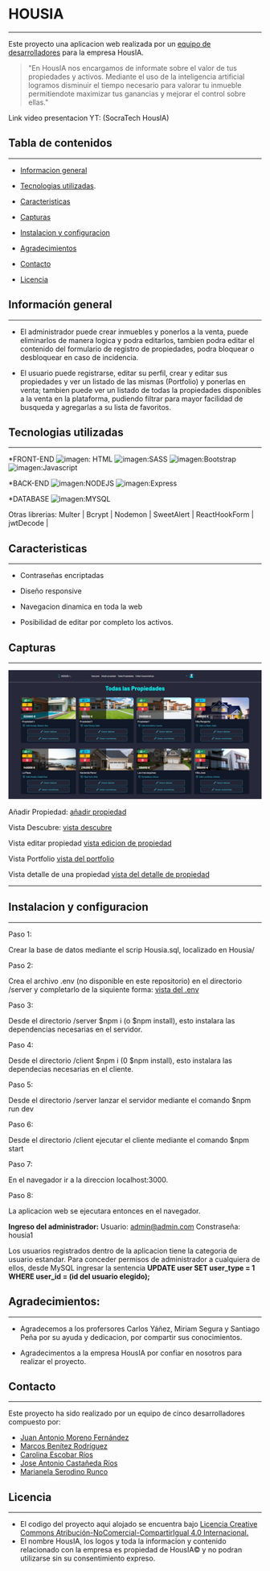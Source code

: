 # HOUSIA

_ _ _

Este proyecto una aplicacion web realizada por un [equipo de desarrolladores](#contacto) para la empresa HousIA. 

 >"En HousIA nos encargamos de informate sobre el valor de tus propiedades y activos. Mediante el uso de la inteligencia artificial logramos disminuir el tiempo necesario para valorar tu inmueble permitiendote maximizar tus ganancias y mejorar el control sobre ellas."

Link video presentacion YT: (SocraTech HousIA)

## Tabla de contenidos

_ _ _ 


* [Informacion general](#información-general) 

* [Tecnologias utilizadas](#tecnologias-utilizadas).

* [Caracteristicas](#caracteristicas)

* [Capturas](#capturas)

* [Instalacion y configuracion](#instalacion-y-configuracion)

* [Agradecimientos](#agradecimientos)

* [Contacto](#contacto)

* [Licencia](#licencia)

## Información general

_ _ _

* El administrador puede crear inmuebles y ponerlos a la venta, puede eliminarlos de manera logica y podra editarlos, tambien podra editar el contenido del formulario de registro de propiedades, podra bloquear o desbloquear en caso de incidencia.

* El usuario puede registrarse, editar su perfil, crear y editar sus propiedades y ver un listado de las mismas (Portfolio) y ponerlas en venta; tambien puede ver un listado de todas la propiedades disponibles a la venta en la plataforma, pudiendo filtrar para mayor facilidad de busqueda  y agregarlas a su lista de favoritos. 

## Tecnologias utilizadas
_ _ _

*FRONT-END
![imagen: HTML](https://camo.githubusercontent.com/0c3a16a22ae058cfe38a06dc9ea16404cf006409262f547c9ccfa3ec8b30f71e/68747470733a2f2f696d672e736869656c64732e696f2f62616467652f2d48544d4c352d4533344632363f7374796c653d666c61742d737175617265266c6f676f3d68746d6c35266c6f676f436f6c6f723d7768697465)
![imagen:SASS](https://camo.githubusercontent.com/aa2d67d682b7d59cb0955695b192fc1390c9da34e90aa0c63079c411d01a9c66/68747470733a2f2f696d672e736869656c64732e696f2f62616467652f534153532d686f7470696e6b2e7376673f7374796c653d666f722d7468652d6261646765266c6f676f3d53415353266c6f676f436f6c6f723d7768697465)
![imagen:Bootstrap](https://camo.githubusercontent.com/e56d586bf373ad33a4e8c7101246d54d5edc0fb52b87d309b899ce4818bd6086/68747470733a2f2f696d672e736869656c64732e696f2f62616467652f2d426f6f7473747261702d3536334437433f7374796c653d666c61742d737175617265266c6f676f3d626f6f747374726170)
![imagen:Javascript](https://camo.githubusercontent.com/cf1a0ef083a2372d7f66b4691d5d25bfd8c098f42871e8da90edb1f32ed187c4/68747470733a2f2f696d672e736869656c64732e696f2f62616467652f2d4a6176615363726970742d626c61636b3f7374796c653d666c61742d737175617265266c6f676f3d6a617661736372697074)


*BACK-END
![imagen:NODEJS](https://camo.githubusercontent.com/cec92673ea713fa89ba2ae2033daf5851f6f39393ff5b93231aa707d424638d9/68747470733a2f2f696d672e736869656c64732e696f2f62616467652f2d4e6f64656a732d626c61636b3f7374796c653d666c61742d737175617265266c6f676f3d4e6f64652e6a73)
![imagen:Express](https://camo.githubusercontent.com/8286a45a106e1a3c07489f83a38159981d888518a740b59c807ffc1b7b1e2f7b/68747470733a2f2f696d672e736869656c64732e696f2f62616467652f657870726573732e6a732d2532333430346435392e7376673f7374796c653d666f722d7468652d6261646765266c6f676f3d65787072657373266c6f676f436f6c6f723d253233363144414642)

*DATABASE
![imagen:MYSQL](https://camo.githubusercontent.com/1a085b81c0ac63ef70d22ee1a67560c1bdd5c42038ba20d129d89e7de5603953/68747470733a2f2f696d672e736869656c64732e696f2f62616467652f2d4d7953514c2d626c61636b3f7374796c653d666c61742d737175617265266c6f676f3d6d7973716c)

Otras librerias: Multer | Bcrypt | Nodemon | SweetAlert | ReactHookForm | jwtDecode |

## Caracteristicas

_ _ _

* Contraseñas encriptadas

* Diseño responsive

* Navegacion dinamica en toda la web

* Posibilidad de editar por completo los activos.

## Capturas

_ _ _

![vista admin](https://github.com/reposocratech/housia/blob/master/screenshots/Admin.jpg)

Añadir Propiedad:
[añadir propiedad](/screenshots/AñadirPropiedad.jpg)

Vista Descubre:
[vista descubre](/screenshots/Descubre.jpg)

Vista editar propiedad
[vista edicion de propiedad](/screenshots/Editar.jpg)

Vista Portfolio
[vista del portfolio](/screenshots/Portafolio.jpg)

Vista detalle de una propiedad
[vista del detalle de propiedad](/screenshots/VistaUnaPropiedad.jpg)
_ _ _


## Instalacion y configuracion

_ _ _

Paso 1:

Crear la base de datos mediante el scrip Housia.sql, localizado en Housia/

Paso 2:

Crea el archivo .env (no disponible en este repositorio) en el directorio /server y completarlo de la siquiente forma:
[vista del .env](/screenshots/.env-ejemplo.jpg)

Paso 3: 

Desde el directorio /server $npm i (o $npm install), esto instalara las dependencias necesarias en el servidor.

Paso 4:

Desde el directorio /client $npm i (0 $npm install), esto instalara las dependecias necesarias en el cliente.

Paso 5: 

Desde el directorio /server lanzar el servidor mediante el comando $npm run dev

Paso 6:

Desde el directorio /client ejecutar el cliente mediante el comando $npm start

Paso 7: 

En el navegador ir a la direccion localhost:3000.

Paso 8:

La aplicacion web se ejecutara entonces en el navegador.


**Ingreso del administrador:**
Usuario: admin@admin.com
Constraseña: housia1 

Los usuarios registrados dentro de la aplicacion tiene la categoria de usuario estandar. Para conceder permisos de administrador a cualquiera de ellos,
desde MySQL ingresar la sentencia **UPDATE user SET user_type = 1 WHERE user_id = (id del usuario elegido);**


## Agradecimientos:
_ _ _


* Agradecemos a los profersores Carlos Yáñez, Miriam Segura y Santiago Peña por su ayuda y dedicacion, por compartir sus conocimientos.

* Agradecimentos a la empresa HousIA por confiar en nosotros para realizar el proyecto.



## Contacto
_ _ _

Este proyecto ha sido realizado por un equipo de cinco desarrolladores compuesto por:

* [Juan Antonio Moreno Fernández](https://www.linkedin.com/in/juan-antonio-moreno-fernandez/)
* [Marcos Benítez Rodríguez](https://www.linkedin.com/in/marcos-benitez-rodriguez/)
* [Carolina Escobar Ríos](https://www.linkedin.com/in/carolina-escobar-r%C3%ADos/)
* [Jose Antonio Castañeda Ríos](https://www.linkedin.com/in/josea-casta%C3%B1eda-r%C3%ADos/)
* [Marianela Serodino Runco](https://www.linkedin.com/in/marianela-serodino-runco/)


## Licencia
_ _ _

* El codigo del proyecto aqui alojado se encuentra bajo [Licencia Creative Commons Atribución-NoComercial-CompartirIgual 4.0 Internacional.](https://creativecommons.org/licenses/by-nc-sa/4.0/)
* El nombre HousIA, los logos y toda la informacion y contenido relacionado con la empresa es propiedad de HousIA© y no podran utilizarse sin su consentimiento expreso.
